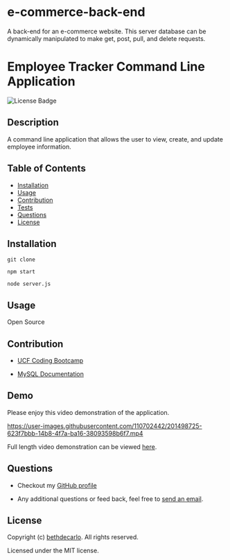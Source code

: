 # e-commerce-back-end
A back-end for an e-commerce website. This server database can be dynamically manipulated to make get, post, pull, and delete requests. 

  # Employee Tracker Command Line Application
  ![License Badge](https://img.shields.io/github/license/bethdecarlo/employee-tracker)
  ## Description
  A command line application that allows the user to view, create, and update employee information.
  ## Table of Contents
  * [Installation](#installation)
  * [Usage](#usage)
  * [Contribution](#contribution)
  * [Tests](#tests)
  * [Questions](#questions)
  * [License](#license)
  ## Installation

    git clone

    npm start

    node server.js 
    
  ## Usage
  Open Source
  ## Contribution

  * [UCF Coding Bootcamp](https://github.com/UCF-Coding-Boot-Camp)

  * [MySQL Documentation](https://dev.mysql.com/doc/)

  

  ## Demo
  Please enjoy this video demonstration of the application. 

https://user-images.githubusercontent.com/110702442/201498725-623f7bbb-14b8-4f7a-ba16-38093598b6f7.mp4


  Full length video demonstration can be viewed [here](https://drive.google.com/file/d/1-RoI2c5WERJ2zArDbKkIQQ_-G8OqZ7g5/view).







  ## Questions
  * Checkout my [GitHub profile](https://github.com/bethdecarlo)
  
  * Any additional questions or feed back, feel free to [send an email](mailto:bethdecarlo@gmail.com). 
  ## License
  Copyright (c) [bethdecarlo](https://github.com/bethdecarlo). All rights reserved.
  
  Licensed under the MIT license.
